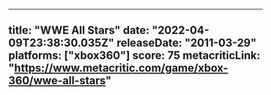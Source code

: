 
---
title: "WWE All Stars"
date: "2022-04-09T23:38:30.035Z"
releaseDate: "2011-03-29"
platforms: ["xbox360"]
score: 75
metacriticLink: "https://www.metacritic.com/game/xbox-360/wwe-all-stars"
---
